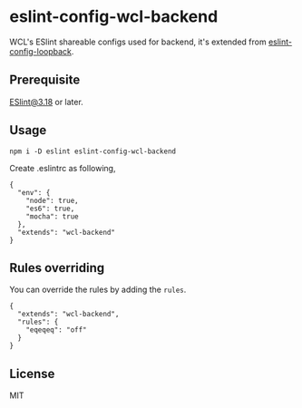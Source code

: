 # eslint-config-wcl-backend

WCL's ESlint shareable configs used for backend, it's extended from [eslint-config-loopback](https://github.com/strongloop/eslint-config-loopback).

## Prerequisite
ESlint@3.18 or later.

## Usage

```
npm i -D eslint eslint-config-wcl-backend
```

Create .eslintrc as following,

```
{
  "env": {
    "node": true,
    "es6": true,
    "mocha": true
  },
  "extends": "wcl-backend"
}
```

## Rules overriding

You can override the rules by adding the `rules`.
```
{
  "extends": "wcl-backend",
  "rules": {
    "eqeqeq": "off"
  }
}
```

## License

MIT
